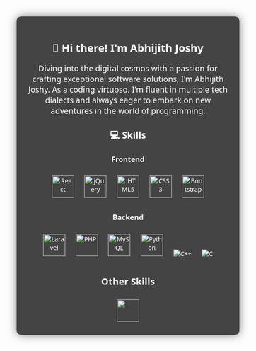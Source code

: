 <div align="center" style="background-color: #444; color: #fff; padding: 20px; border-radius: 10px; box-shadow: 0 0 20px rgba(0, 0, 0, 0.5); max-width: 500px; margin: 0 auto; font-family: 'Segoe UI', Tahoma, Geneva, Verdana, sans-serif;">
  <h1 style="font-size: 24px;">👋 Hi there! I'm Abhijith Joshy</h1>
  <p style="font-size: 18px;">Diving into the digital cosmos with a passion for crafting exceptional software solutions, I'm Abhijith Joshy. As a coding virtuoso, I'm fluent in multiple tech dialects and always eager to embark on new adventures in the world of programming.</p>

  <h2 style="font-family: 'Segoe UI', Tahoma, Geneva, Verdana, sans-serif;">💻 Skills</h2>

  <h3 style="font-family: 'Segoe UI', Tahoma, Geneva, Verdana, sans-serif;">Frontend</h3>
  <div align="center">
    <img style="margin: 10px;" src="https://profilinator.rishav.dev/skills-assets/react-original-wordmark.svg" alt="React" height="50" />
    <img style="margin: 10px;" src="" alt="jQuery" height="50" />
    <img style="margin: 10px;" src="https://profilinator.rishav.dev/skills-assets/html5-original-wordmark.svg" alt="HTML5" height="50" />
    <img style="margin: 10px;" src="https://profilinator.rishav.dev/skills-assets/css3-original-wordmark.svg" alt="CSS3" height="50" />
    <img style="margin: 10px;" src="https://profilinator.rishav.dev/skills-assets/bootstrap-plain.svg" alt="Bootstrap" height="50" />
  </div>

  <h3 style="font-family: 'Segoe UI', Tahoma, Geneva, Verdana, sans-serif;">Backend</h3>
  <div align="center">
    <img style="margin: 10px;" src="https://profilinator.rishav.dev/skills-assets/laravel-plain-wordmark.svg" alt="Laravel" height="50" />
    <img style="margin: 10px;" src="https://profilinator.rishav.dev/skills-assets/php-original.svg" alt="PHP" height="50" />
    <img style="margin: 10px;" src="https://profilinator.rishav.dev/skills-assets/mysql-original-wordmark.svg" alt="MySQL" height="50" />
    <img style="margin: 10px;" src="https://profilinator.rishav.dev/skills-assets/python-original.svg" alt="Python" height="50" />
    <img style="margin: 10px;" src="https://profilinator.rishav.dev/skills-assets/cplusplus-original.svg" alt="C++" />
    <img style="margin: 10px;" src="C_ICON_URL_HERE" alt="C" />
  </div>

  <h2 style="font-family: 'Segoe UI', Tahoma, Geneva, Verdana, sans-serif;">Other Skills</h2>
  <div align="center">
    <img style="margin: 10px;" src="https://profilinator.rishav.dev/skills-assets/git-scm-icon.svg" alt "Git" height="50" />
  </div>
</div>

